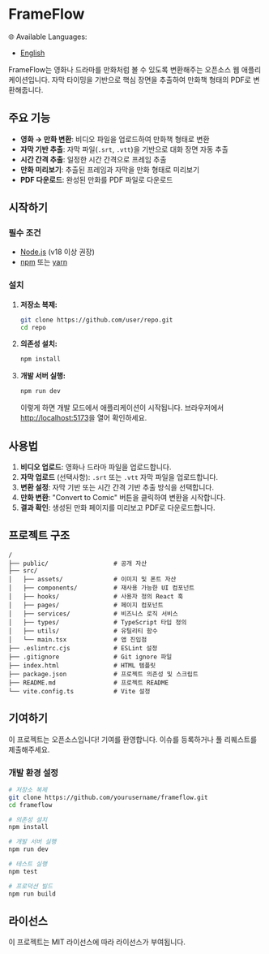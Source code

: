 # FrameFlow

🌐 Available Languages:
- [English](README.md)

FrameFlow는 영화나 드라마를 만화처럼 볼 수 있도록 변환해주는 오픈소스 웹 애플리케이션입니다. 자막 타이밍을 기반으로 핵심 장면을 추출하여 만화책 형태의 PDF로 변환해줍니다.

## 주요 기능

- **영화 → 만화 변환**: 비디오 파일을 업로드하여 만화책 형태로 변환
- **자막 기반 추출**: 자막 파일(`.srt`, `.vtt`)을 기반으로 대화 장면 자동 추출  
- **시간 간격 추출**: 일정한 시간 간격으로 프레임 추출
- **만화 미리보기**: 추출된 프레임과 자막을 만화 형태로 미리보기
- **PDF 다운로드**: 완성된 만화를 PDF 파일로 다운로드

## 시작하기

### 필수 조건

- [Node.js](https://nodejs.org/) (v18 이상 권장)
- [npm](https://www.npmjs.com/) 또는 [yarn](https://yarnpkg.com/)

### 설치

1. **저장소 복제:**

   ```bash
   git clone https://github.com/user/repo.git
   cd repo
   ```

2. **의존성 설치:**

   ```bash
   npm install
   ```

3. **개발 서버 실행:**

   ```bash
   npm run dev
   ```

   이렇게 하면 개발 모드에서 애플리케이션이 시작됩니다. 브라우저에서 [http://localhost:5173](http://localhost:5173)을 열어 확인하세요.

## 사용법

1. **비디오 업로드**: 영화나 드라마 파일을 업로드합니다.
2. **자막 업로드** (선택사항): `.srt` 또는 `.vtt` 자막 파일을 업로드합니다.
3. **변환 설정**: 자막 기반 또는 시간 간격 기반 추출 방식을 선택합니다.
4. **만화 변환**: "Convert to Comic" 버튼을 클릭하여 변환을 시작합니다.
5. **결과 확인**: 생성된 만화 페이지를 미리보고 PDF로 다운로드합니다.

## 프로젝트 구조

```
/
├── public/                  # 공개 자산
├── src/
│   ├── assets/              # 이미지 및 폰트 자산
│   ├── components/          # 재사용 가능한 UI 컴포넌트
│   ├── hooks/               # 사용자 정의 React 훅
│   ├── pages/               # 페이지 컴포넌트
│   ├── services/            # 비즈니스 로직 서비스
│   ├── types/               # TypeScript 타입 정의
│   ├── utils/               # 유틸리티 함수
│   └── main.tsx             # 앱 진입점
├── .eslintrc.cjs            # ESLint 설정
├── .gitignore               # Git ignore 파일
├── index.html               # HTML 템플릿
├── package.json             # 프로젝트 의존성 및 스크립트
├── README.md                # 프로젝트 README
└── vite.config.ts           # Vite 설정
```

## 기여하기

이 프로젝트는 오픈소스입니다! 기여를 환영합니다. 이슈를 등록하거나 풀 리퀘스트를 제출해주세요.

### 개발 환경 설정

```bash
# 저장소 복제
git clone https://github.com/yourusername/frameflow.git
cd frameflow

# 의존성 설치
npm install

# 개발 서버 실행
npm run dev

# 테스트 실행
npm test

# 프로덕션 빌드
npm run build
```

## 라이선스

이 프로젝트는 MIT 라이선스에 따라 라이선스가 부여됩니다.
